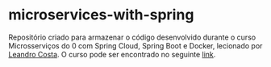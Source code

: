 # microservices-with-spring

Repositório criado para armazenar o código desenvolvido durante o curso Microsserviços do 0 com Spring Cloud, Spring Boot e Docker, lecionado por [Leandro Costa](https://www.udemy.com/user/leandro-da-costa-goncalves/). O curso pode ser encontrado no seguinte [link](https://www.udemy.com/course/microservices-do-0-a-gcp-com-spring-boot-kubernetes-e-docker/).